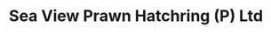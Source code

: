 ---
title: "Sea View Prawn Hatchring (P) Ltd"
url: /thriprayar-kerala/sea-view-prawn-hatchring-p-ltd/
shop: Fisch
---